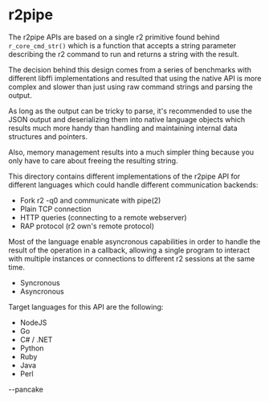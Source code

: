r2pipe
======

The r2pipe APIs are based on a single r2 primitive found behind `r_core_cmd_str()`
which is a function that accepts a string parameter describing the r2 command to
run and returns a string with the result.

The decision behind this design comes from a series of benchmarks with different
libffi implementations and resulted that using the native API is more complex and
slower than just using raw command strings and parsing the output.

As long as the output can be tricky to parse, it's recommended to use the JSON
output and deserializing them into native language objects which results much more
handy than handling and maintaining internal data structures and pointers.

Also, memory management results into a much simpler thing because you only have
to care about freeing the resulting string.

This directory contains different implementations of the r2pipe API for different
languages which could handle different communication backends:

  * Fork r2 -q0 and communicate with pipe(2)
  * Plain TCP connection
  * HTTP queries (connecting to a remote webserver)
  * RAP protocol (r2 own's remote protocol)

Most of the language enable asyncronous capabilities in order to handle the result
of the operation in a callback, allowing a single program to interact with multiple
instances or connections to different r2 sessions at the same time.

  * Syncronous
  * Asyncronous

Target languages for this API are the following:

  * NodeJS
  * Go
  * C# / .NET
  * Python
  * Ruby
  * Java
  * Perl


--pancake
